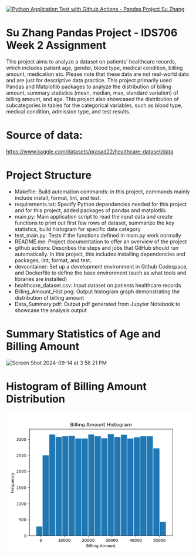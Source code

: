 [![Python Application Test with Github Actions - Pandas Project Su Zhang](https://github.com/nogibjj/Su_Zhang_Pandas_Project/actions/workflows/cicd.yml/badge.svg)](https://github.com/nogibjj/Su_Zhang_Pandas_Project/actions/workflows/cicd.yml)

# Su Zhang Pandas Project - IDS706 Week 2 Assignment
This project aims to analyze a dataset on patients' healthcare records, which includes patient age, gender, blood type, medical condition, billing amount, medication etc. Please note that these data are not real-world data and are just for descriptive data practice. This project primarily used Pandas and Matplotlib packages to analyze the distribution of billing amount, summary statistics (mean, median, max, standard variation) of billing amount, and age. This project also showcased the distribution of subcategories in tables for the categorical variables, such as blood type, medical condition, admission type, and test results. 

# Source of data: 
https://www.kaggle.com/datasets/prasad22/healthcare-dataset/data

# Project Structure
- Makefile: Build automation commands: in this project, commands mainly include install, format, lint, and test.
- requirements.txt: Specify Python dependencies needed for this project and for this project, added packages of pandas and matplotlib.
- main.py: Main application script to read the input data and create functions to print out first few rows of dataset, summarize the key statistics, build histogram for specific data category
- test_main.py: Tests if the functions defined in main.py work normally
- README.me: Project documentation to offer an overview of the project
- github actions: Describes the steps and jobs that GitHub should run automatically. In this project, this includes installing dependencies and packages, lint, format, and test.
- devcontainer: Set up a development environment in Github Codespace, and Dockerfile to define the base environment (such as what tools and libraries are installed)
- healthcare_dataset.csv: Input dataset on patients healthcare records
- Billing_Amount_Hist.png: Output histogram graph demonstrating the distribution of billing amount
- Data_Summary.pdf: Output pdf generated from Jupyter Notebook to showcase the analysis output

# Summary Statistics of Age and Billing Amount
<img width="290" alt="Screen Shot 2024-09-14 at 3 56 21 PM" src="https://github.com/user-attachments/assets/c2d73b76-8a65-4a0b-861b-9d559c85cf9e">

# Histogram of Billing Amount Distribution
![Graph Description](./Billing_Amount_Hist.png)

